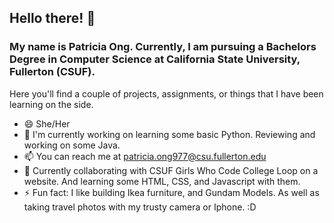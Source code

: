 ## Hello there!  👋

<!--
**patriciaong977/patriciaong977** is a ✨ _special_ ✨ repository because its `README.md` (this file) appears on your GitHub profile.

Here are some ideas to get you started:

- 🔭 I’m currently working on ...
- 🌱 I’m currently learning ...
- 👯 I’m looking to collaborate on ...
- 🤔 I’m looking for help with ...
- 💬 Ask me about ...
- 📫 How to reach me: ...
- 😄 Pronouns: ...
- ⚡ Fun fact: ...
-->

### My name is Patricia Ong. Currently, I am pursuing a Bachelors Degree in Computer Science at California State University, Fullerton (CSUF).
Here you'll find a couple of projects, assignments, or things that I have been learning on the side. 

- 😄 She/Her
- 🌱 I'm currently working on learning some basic Python. Reviewing and working on some Java. 
- 📫 You can reach me at patricia.ong977@csu.fullerton.edu
- 👯 Currently collaborating with CSUF Girls Who Code College Loop on a website. And learning some HTML, CSS, and Javascript with them. 
- ⚡ Fun fact: I like building Ikea furniture, and Gundam Models. As well as taking travel photos with my trusty camera or Iphone. :D
